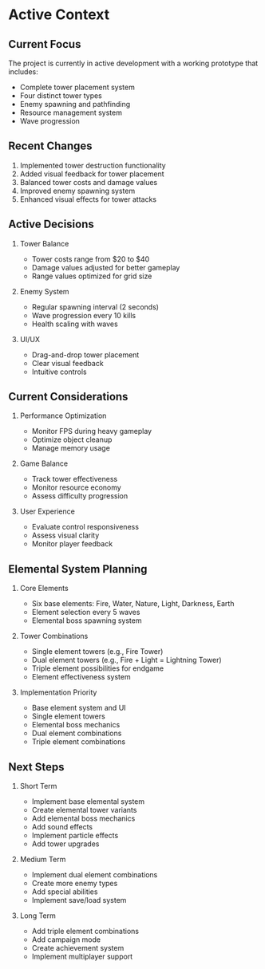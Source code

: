# Active Context

## Current Focus
The project is currently in active development with a working prototype that includes:
- Complete tower placement system
- Four distinct tower types
- Enemy spawning and pathfinding
- Resource management system
- Wave progression

## Recent Changes
1. Implemented tower destruction functionality
2. Added visual feedback for tower placement
3. Balanced tower costs and damage values
4. Improved enemy spawning system
5. Enhanced visual effects for tower attacks

## Active Decisions
1. Tower Balance
   - Tower costs range from $20 to $40
   - Damage values adjusted for better gameplay
   - Range values optimized for grid size

2. Enemy System
   - Regular spawning interval (2 seconds)
   - Wave progression every 10 kills
   - Health scaling with waves

3. UI/UX
   - Drag-and-drop tower placement
   - Clear visual feedback
   - Intuitive controls

## Current Considerations
1. Performance Optimization
   - Monitor FPS during heavy gameplay
   - Optimize object cleanup
   - Manage memory usage

2. Game Balance
   - Track tower effectiveness
   - Monitor resource economy
   - Assess difficulty progression

3. User Experience
   - Evaluate control responsiveness
   - Assess visual clarity
   - Monitor player feedback

## Elemental System Planning
1. Core Elements
   - Six base elements: Fire, Water, Nature, Light, Darkness, Earth
   - Element selection every 5 waves
   - Elemental boss spawning system

2. Tower Combinations
   - Single element towers (e.g., Fire Tower)
   - Dual element towers (e.g., Fire + Light = Lightning Tower)
   - Triple element possibilities for endgame
   - Element effectiveness system

3. Implementation Priority
   - Base element system and UI
   - Single element towers
   - Elemental boss mechanics
   - Dual element combinations
   - Triple element combinations

## Next Steps
1. Short Term
   - Implement base elemental system
   - Create elemental tower variants
   - Add elemental boss mechanics
   - Add sound effects
   - Implement particle effects
   - Add tower upgrades

2. Medium Term
   - Implement dual element combinations
   - Create more enemy types
   - Add special abilities
   - Implement save/load system

3. Long Term
   - Add triple element combinations
   - Add campaign mode
   - Create achievement system
   - Implement multiplayer support 